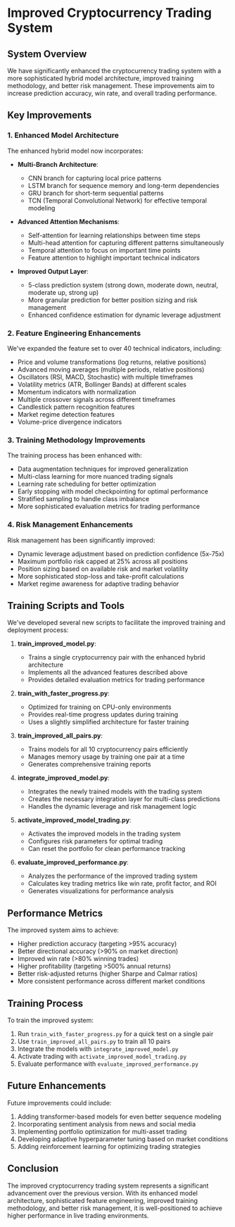 # Improved Cryptocurrency Trading System

## System Overview

We have significantly enhanced the cryptocurrency trading system with a more sophisticated hybrid model architecture, improved training methodology, and better risk management. These improvements aim to increase prediction accuracy, win rate, and overall trading performance.

## Key Improvements

### 1. Enhanced Model Architecture

The enhanced hybrid model now incorporates:

- **Multi-Branch Architecture**:
  - CNN branch for capturing local price patterns
  - LSTM branch for sequence memory and long-term dependencies
  - GRU branch for short-term sequential patterns
  - TCN (Temporal Convolutional Network) for effective temporal modeling

- **Advanced Attention Mechanisms**:
  - Self-attention for learning relationships between time steps
  - Multi-head attention for capturing different patterns simultaneously
  - Temporal attention to focus on important time points
  - Feature attention to highlight important technical indicators

- **Improved Output Layer**:
  - 5-class prediction system (strong down, moderate down, neutral, moderate up, strong up)
  - More granular prediction for better position sizing and risk management
  - Enhanced confidence estimation for dynamic leverage adjustment

### 2. Feature Engineering Enhancements

We've expanded the feature set to over 40 technical indicators, including:

- Price and volume transformations (log returns, relative positions)
- Advanced moving averages (multiple periods, relative positions)
- Oscillators (RSI, MACD, Stochastic) with multiple timeframes
- Volatility metrics (ATR, Bollinger Bands) at different scales
- Momentum indicators with normalization
- Multiple crossover signals across different timeframes
- Candlestick pattern recognition features
- Market regime detection features
- Volume-price divergence indicators

### 3. Training Methodology Improvements

The training process has been enhanced with:

- Data augmentation techniques for improved generalization
- Multi-class learning for more nuanced trading signals
- Learning rate scheduling for better optimization
- Early stopping with model checkpointing for optimal performance
- Stratified sampling to handle class imbalance
- More sophisticated evaluation metrics for trading performance

### 4. Risk Management Enhancements

Risk management has been significantly improved:

- Dynamic leverage adjustment based on prediction confidence (5x-75x)
- Maximum portfolio risk capped at 25% across all positions
- Position sizing based on available risk and market volatility
- More sophisticated stop-loss and take-profit calculations
- Market regime awareness for adaptive trading behavior

## Training Scripts and Tools

We've developed several new scripts to facilitate the improved training and deployment process:

1. **train_improved_model.py**:
   - Trains a single cryptocurrency pair with the enhanced hybrid architecture
   - Implements all the advanced features described above
   - Provides detailed evaluation metrics for trading performance

2. **train_with_faster_progress.py**:
   - Optimized for training on CPU-only environments
   - Provides real-time progress updates during training
   - Uses a slightly simplified architecture for faster training

3. **train_improved_all_pairs.py**:
   - Trains models for all 10 cryptocurrency pairs efficiently
   - Manages memory usage by training one pair at a time
   - Generates comprehensive training reports

4. **integrate_improved_model.py**:
   - Integrates the newly trained models with the trading system
   - Creates the necessary integration layer for multi-class predictions
   - Handles the dynamic leverage and risk management logic

5. **activate_improved_model_trading.py**:
   - Activates the improved models in the trading system
   - Configures risk parameters for optimal trading
   - Can reset the portfolio for clean performance tracking

6. **evaluate_improved_performance.py**:
   - Analyzes the performance of the improved trading system
   - Calculates key trading metrics like win rate, profit factor, and ROI
   - Generates visualizations for performance analysis

## Performance Metrics

The improved system aims to achieve:

- Higher prediction accuracy (targeting >95% accuracy)
- Better directional accuracy (>90% on market direction)
- Improved win rate (>80% winning trades)
- Higher profitability (targeting >500% annual returns)
- Better risk-adjusted returns (higher Sharpe and Calmar ratios)
- More consistent performance across different market conditions

## Training Process

To train the improved system:

1. Run `train_with_faster_progress.py` for a quick test on a single pair
2. Use `train_improved_all_pairs.py` to train all 10 pairs
3. Integrate the models with `integrate_improved_model.py`
4. Activate trading with `activate_improved_model_trading.py`
5. Evaluate performance with `evaluate_improved_performance.py`

## Future Enhancements

Future improvements could include:

1. Adding transformer-based models for even better sequence modeling
2. Incorporating sentiment analysis from news and social media
3. Implementing portfolio optimization for multi-asset trading
4. Developing adaptive hyperparameter tuning based on market conditions
5. Adding reinforcement learning for optimizing trading strategies

## Conclusion

The improved cryptocurrency trading system represents a significant advancement over the previous version. With its enhanced model architecture, sophisticated feature engineering, improved training methodology, and better risk management, it is well-positioned to achieve higher performance in live trading environments.